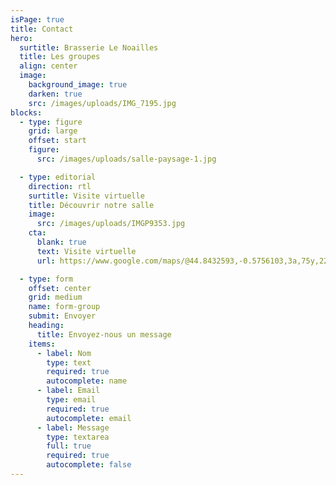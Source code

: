 ```yaml
---
isPage: true
title: Contact
hero:
  surtitle: Brasserie Le Noailles
  title: Les groupes
  align: center
  image:
    background_image: true
    darken: true
    src: /images/uploads/IMG_7195.jpg
blocks:
  - type: figure
    grid: large
    offset: start
    figure:
      src: /images/uploads/salle-paysage-1.jpg

  - type: editorial
    direction: rtl
    surtitle: Visite virtuelle
    title: Découvrir notre salle
    image:
      src: /images/uploads/IMGP9353.jpg
    cta:
      blank: true
      text: Visite virtuelle
      url: https://www.google.com/maps/@44.8432593,-0.5756103,3a,75y,225h,90t/data=!3m8!1e1!3m6!1shbfmQZsDJ8wAAAQvOsqxqw!2e0!3e2!6s%2F%2Fgeo0.ggpht.com%2Fcbk%3Fpanoid%3DhbfmQZsDJ8wAAAQvOsqxqw%26output%3Dthumbnail%26cb_client%3Dmaps_sv.tactile.gps%26thumb%3D2%26w%3D203%26h%3D100%26yaw%3D225.31219%26pitch%3D0!7i13312!8i6656

  - type: form
    offset: center
    grid: medium
    name: form-group
    submit: Envoyer
    heading:
      title: Envoyez-nous un message
    items:
      - label: Nom
        type: text
        required: true
        autocomplete: name
      - label: Email
        type: email
        required: true
        autocomplete: email
      - label: Message
        type: textarea
        full: true
        required: true
        autocomplete: false
---
```

